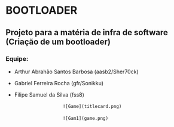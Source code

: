 # BOOTLOADER
## Projeto para a matéria de infra de software (Criação de um bootloader)
### Equipe:
- Arthur Abrahão Santos Barbosa (aasb2/Sher70ck)
- Gabriel Ferreira Rocha (gfr/Sonikku)
- Filipe Samuel da Silva (fss8)


						![Game](titlecard.png)

						![Gam1](game.png)
